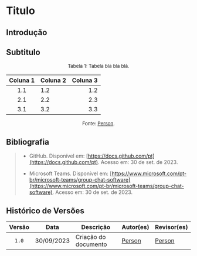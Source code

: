 # Titulo

## Introdução


## Subtitulo

<font size="2"><p style="text-align: center">Tabela 1: Tabela bla bla blá.</p></font>

<center>

| Coluna 1 | Coluna 2 | Coluna 3 |
|:--------:|----------|---------:|
|1.1|1.2|1.2|
|2.1|2.2|2.3|
|3.1|3.2|3.3|

</center>

<font size="2"><p style="text-align: center">Fonte: [Person](https://github.com/person).</p></font>

## Bibliografia

> - GitHub. Disponível em: [https://docs.github.com/pt](https://docs.github.com/pt). Acesso em: 30 de set. de 2023.
>
> - Microsoft Teams. Disponível em: [https://www.microsoft.com/pt-br/microsoft-teams/group-chat-software](https://www.microsoft.com/pt-br/microsoft-teams/group-chat-software). Acesso em: 30 de set. de 2023.
>


## Histórico de Versões

| Versão | Data | Descrição | Autor(es) | Revisor(es) |
| :----: | :--: | --------- | ----------- | ------ |
| `1.0`  | 30/09/2023 | Criação do documento | [Person](https://github.com/person)  | [Person](https://github.com/person) |
